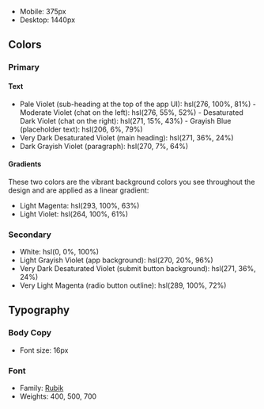

- Mobile: 375px
- Desktop: 1440px

## Colors

### Primary

#### Text

- Pale Violet (sub-heading at the top of the app UI): hsl(276, 100%, 81%)
            - Moderate Violet (chat on the left): hsl(276, 55%, 52%)
            - Desaturated Dark Violet (chat on the right): hsl(271, 15%, 43%)
            - Grayish Blue (placeholder text): hsl(206, 6%, 79%)
- Very Dark Desaturated Violet (main heading): hsl(271, 36%, 24%)
- Dark Grayish Violet (paragraph): hsl(270, 7%, 64%)

#### Gradients

These two colors are the vibrant background colors you see throughout the design and are applied as a linear gradient:

- Light Magenta: hsl(293, 100%, 63%)
- Light Violet: hsl(264, 100%, 61%)

### Secondary

- White: hsl(0, 0%, 100%)
- Light Grayish Violet (app background): hsl(270, 20%, 96%)
- Very Dark Desaturated Violet (submit button background): hsl(271, 36%, 24%)
- Very Light Magenta (radio button outline): hsl(289, 100%, 72%)

## Typography

### Body Copy

- Font size: 16px

### Font

- Family: [Rubik](https://fonts.google.com/specimen/Rubik)
- Weights: 400, 500, 700
